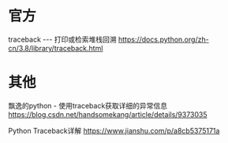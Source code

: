 
# 官方

traceback --- 打印或检索堆栈回溯 https://docs.python.org/zh-cn/3.8/library/traceback.html

# 其他

飘逸的python - 使用traceback获取详细的异常信息 https://blog.csdn.net/handsomekang/article/details/9373035

Python Traceback详解 https://www.jianshu.com/p/a8cb5375171a
